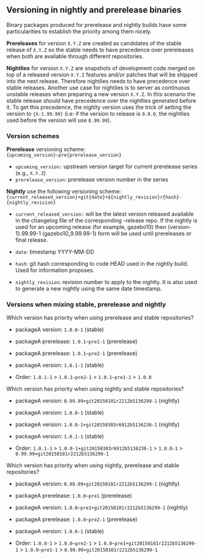 ## Versioning in nightly and prerelease binaries

Binary packages produced for prerelease and nightly builds have some
particularities to establish the priority among them nicely.

**Prereleases** for version `X.Y.Z` are created as candidates of the stable
release of `X.Y.Z` so the stable needs to have precedence over prereleases when
both are available through different repositories.

**Nightlies** for version `X.Y.Z` are snapshots of development code merged on
top of a released version `X.Y.Z` features and/or patches that will be shipped
into the next release. Therefore nightlies needs to have precedence over stable
releases. Another use case for nightlies is to server as continuous unstable
releases when preparing a new version `X.Y.Z`. In this scenario the stable
release should have precedence over the nightlies generated before it. To get
this precedence, the nighlty version uses the trick of setting the version to
`{X-1.99.99}` (i.e: if the version to release is `9.0.0`, the nightlies used before
the version will use `8.99.99`).

### Version schemes

**Prerelease** versioning scheme: `{upcoming_version}~pre{prerelease_version}`

 * `upcoming_version:` upstream version target for current prerelease series (e.g., `X.Y.Z`)
 * `prerelease_version`: prerelease version number in the series

**Nightly** use the following versioning scheme: `{current_released_version}+git{date}+${nightly_revision}r{hash}-{nightly_revision}`

 * `current_released_version:` will be the latest version released available in
   the changelog file of the corresponding -release repo. If the nightly is
   used for an upcoming release (for example, gazebo10) then {version-1}.99.99-1
   (gazebo10_9.99.99-1) form will be used until prereleases or final release.

 * `date`: timestamp YYYY-MM-DD

 * `hash`: git hash corresponding to code HEAD used in the nightly build.
    Used for information proposes.

 * `nightly_revision`:  revision number to apply to the nightly. It is also
   used to generate a new nightly using the same date timestamp.

### Versions when mixing stable, prerelease and nightly

Which version has priority when using prerelease and stable repositories?

 * packageA version: `1.0.0-1` (stable)
 * packageA prerelease: `1.0.1~pre1-1` (prerelease)
 * packageA prerelease: `1.0.1~pre2-1` (prerelease)
 * packageA version: `1.0.1-1` (stable)

 * Order: `1.0.1-1` > `1.0.1~pre2-1` > `1.0.1~pre1-1` > `1.0.0`

Which version has priority when using nightly and stable repositories?

 * packageA version: `0.99.99+git20150101r2212b5136299-1` (nightly)
 * packageA version: `1.0.0-1` (stable)
 * packageA version: `1.0.0-1+git20150303r6912b5136236-1` (nightly)
 * packageA version: `1.0.1-1` (stable)

 * Order: `1.0.1-1` > `1.0.0-1+git20150303r6912b5136236-1` > `1.0.0-1` > `0.99.99+git20150101r2212b5136299-1`

Which version has priority when using nightly, prerelease and stable repositories?

 * packageA version: `0.99.99+git20150101r2212b5136299-1` (nightly)
 * packageA prerelease: `1.0.0~pre1` (prerelease)
 * packageA version: `1.0.0~pre1+git20150101r2212b5136299-1` (nightly)
 * packageA prerelease: `1.0.0~pre2-1` (prerelease)
 * packageA version: `1.0.0-1` (stable)

 * Order: `1.0.0-1` > `1.0.0~pre2-1` > `1.0.0~pre1+git20150101r2212b5136299-1` > `1.0.0~pre1-1` > `0.99.99+git20150101r2212b5136299-1`
